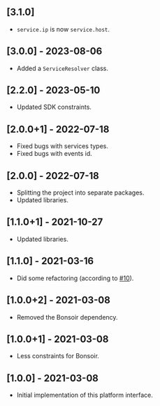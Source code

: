## [3.1.0]

* `service.ip` is now `service.host`.

## [3.0.0] - 2023-08-06

* Added a `ServiceResolver` class.

## [2.2.0] - 2023-05-10

* Updated SDK constraints.

## [2.0.0+1] - 2022-07-18

* Fixed bugs with services types.
* Fixed bugs with events id.

## [2.0.0] - 2022-07-18

* Splitting the project into separate packages.
* Updated libraries.

## [1.1.0+1] - 2021-10-27

* Updated libraries.

## [1.1.0] - 2021-03-16

* Did some refactoring (according to [#10](https://github.com/Skyost/Bonsoir/issues/10)).

## [1.0.0+2] - 2021-03-08

* Removed the Bonsoir dependency.

## [1.0.0+1] - 2021-03-08

* Less constraints for Bonsoir.

## [1.0.0] - 2021-03-08

* Initial implementation of this platform interface.
